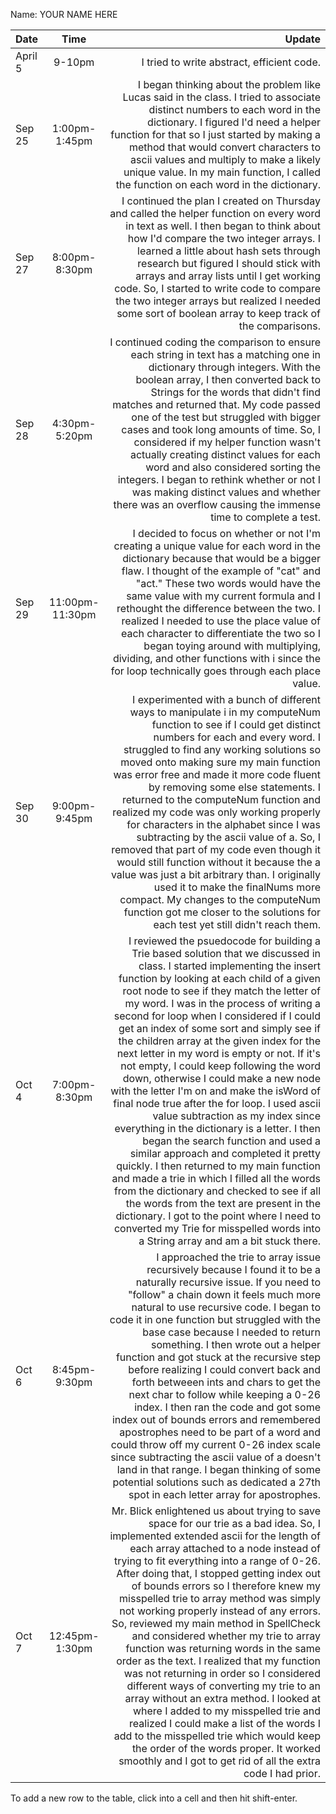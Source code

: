 Name: YOUR NAME HERE

| Date    |      Time       |                                                                                                                                                                                                                                                                                                                                                                                                                                                                                                                                                                                                                                                                                                                                                                                                                                                                                                                                                                                                                                                                                                                                Update |
|:--------|:---------------:|--------------------------------------------------------------------------------------------------------------------------------------------------------------------------------------------------------------------------------------------------------------------------------------------------------------------------------------------------------------------------------------------------------------------------------------------------------------------------------------------------------------------------------------------------------------------------------------------------------------------------------------------------------------------------------------------------------------------------------------------------------------------------------------------------------------------------------------------------------------------------------------------------------------------------------------------------------------------------------------------------------------------------------------------------------------------------------------------------------------------------------------:|
| April 5 |     9-10pm      |                                                                                                                                                                                                                                                                                                                                                                                                                                                                                                                                                                                                                                                                                                                                                                                                                                                                                                                                                                                                                                                                                            I tried to write abstract, efficient code. |
| Sep 25  |  1:00pm-1:45pm  |                                                                                                                                                                                                                                                                                                                                                                                                                                                                                                                                                                                                                                                                                                                                        I began thinking about the problem like Lucas said in the class. I tried to associate distinct numbers to each word in the dictionary. I figured I'd need a helper function for that so I just started by making a method that would convert characters to ascii values and multiply to make a likely unique value. In my main function, I called the function on each word in the dictionary. |
| Sep 27  |  8:00pm-8:30pm  |                                                                                                                                                                                                                                                                                                                                                                                                                                                                                                                                                                                                                                                                    I continued the plan I created on Thursday and called the helper function on every word in text as well. I then began to think about how I'd compare the two integer arrays. I learned a little about hash sets through research but figured I should stick with arrays and array lists until I get working code. So, I started to write code to compare the two integer arrays but realized I needed some sort of boolean array to keep track of the comparisons. |
| Sep 28  |  4:30pm-5:20pm  |                                                                                                                                                                                                                                                                                                                                                                                                                                                                                                             I continued coding the comparison to ensure each string in text has a matching one in dictionary through integers. With the boolean array, I then converted back to Strings for the words that didn't find matches and returned that. My code passed one of the test but struggled with bigger cases and took long amounts of time. So, I considered if my helper function wasn't actually creating distinct values for each word and also considered sorting the integers. I began to rethink whether or not I was making distinct values and whether there was an overflow causing the immense time to complete a test. |
| Sep 29  | 11:00pm-11:30pm |                                                                                                                                                                                                                                                                                                                                                                                                                                                                                                                                                                                              I decided to focus on whether or not I'm creating a unique value for each word in the dictionary because that would be a bigger flaw. I thought of the example of "cat" and "act." These two words would have the same value with my current formula and I rethought the difference between the two. I realized I needed to use the place value of each character to differentiate the two so I began toying around with multiplying, dividing, and other functions with i since the for loop technically goes through each place value. |
| Sep 30  |  9:00pm-9:45pm  |                                                                                                                                                                                                                                                                                                                         I experimented with a bunch of different ways to manipulate i in my computeNum function to see if I could get distinct numbers for each and every word. I struggled to find any working solutions so moved onto making sure my main function was error free and made it more code fluent by removing some else statements. I returned to the computeNum function and realized my code was only working properly for characters in the alphabet since I was subtracting by the ascii value of a. So, I removed that part of my code even though it would still function without it because the a value was just a bit arbitrary than. I originally used it to make the finalNums more compact. My changes to the computeNum function got me closer to the solutions for each test yet still didn't reach them. |
| Oct 4   |  7:00pm-8:30pm  | I reviewed the psuedocode for building a Trie based solution that we discussed in class. I started implementing the insert function by looking at each child of a given root node to see if they match the letter of my word. I was in the process of writing a second for loop when I considered if I could get an index of some sort and simply see if the children array at the given index for the next letter in my word is empty or not. If it's not empty, I could keep following the word down, otherwise I could make a new node with the letter I'm on and make the isWord of final node true after the for loop. I used ascii value subtraction as my index since everything in the dictionary is a letter. I then began the search function and used a similar approach and completed it pretty quickly. I then returned to my main function and made a trie in which I filled all the words from the dictionary and checked to see if all the words from the text are present in the dictionary. I got to the point where I need to converted my Trie for misspelled words into a String array and am a bit stuck there. |
| Oct 6   |  8:45pm-9:30pm  |                                                                                                                                                                                                                                                                I approached the trie to array issue recursively because I found it to be a naturally recursive issue. If you need to "follow" a chain down it feels much more natural to use recursive code. I began to code it in one function but struggled with the base case because I needed to return something. I then wrote out a helper function and got stuck at the recursive step before realizing I could convert back and forth betweeen ints and chars to get the next char to follow while keeping a 0-26 index. I then ran the code and got some index out of bounds errors and remembered apostrophes need to be part of a word and could throw off my current 0-26 index scale since subtracting the ascii value of a doesn't land in that range. I began thinking of some potential solutions such as dedicated a 27th spot in each letter array for apostrophes. |
| Oct 7   | 12:45pm-1:30pm  |                                                                                                                                                                          Mr. Blick enlightened us about trying to save space for our trie as a bad idea. So, I implemented extended ascii for the length of each array attached to a node instead of trying to fit everything into a range of 0-26. After doing that, I stopped getting index out of bounds errors so I therefore knew my misspelled trie to array method was simply not working properly instead of any errors. So, reviewed my main method in SpellCheck and considered whether my trie to array function was returning words in the same order as the text. I realized that my function was not returning in order so I considered different ways of converting my trie to an array without an extra method. I looked at where I added to my misspelled trie and realized I could make a list of the words I add to the misspelled trie which would keep the order of the words proper. It worked smoothly and I got to get rid of all the extra code I had prior. |


To add a new row to the table, click into a cell and then hit shift-enter.